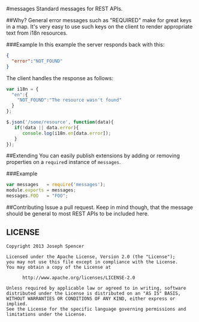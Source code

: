 #messages
Standard messages for REST APIs.


##Why?
General error messages such as "REQUIRED" make for great keys in a map.  It's very easy to use such keys on the client to render appropriate text from i18n resources.

###Example
In this example the server responds back with this:

````json
{
  "error":"NOT_FOUND"
}
````

The client handles the response as follows:
````javascript
var i18n = {
  "en":{
    "NOT_FOUND":"The resource wasn't found"
  }
};

$.json('/some/resource', function(data){
   if(!data || data.error){
      console.log(i18n.en[data.error]);
   }
});
````

##Extending
You can easily publish extensions by adding or removing properties on a `require`d instance of `messages`.

###Example
````javascript
var messages   = require('messages');
module.exports = messages;
messages.FOO   = "FOO";
````

##Contributing
Issue a pull request.  Keep in mind though, that the message should be general to most REST APIs to be included here.

## LICENSE
``````
Copyright 2013 Joseph Spencer

Licensed under the Apache License, Version 2.0 (the "License");
you may not use this file except in compliance with the License.
You may obtain a copy of the License at

      http://www.apache.org/licenses/LICENSE-2.0

Unless required by applicable law or agreed to in writing, software
distributed under the License is distributed on an "AS IS" BASIS,
WITHOUT WARRANTIES OR CONDITIONS OF ANY KIND, either express or implied.
See the License for the specific language governing permissions and
limitations under the License.
``````


